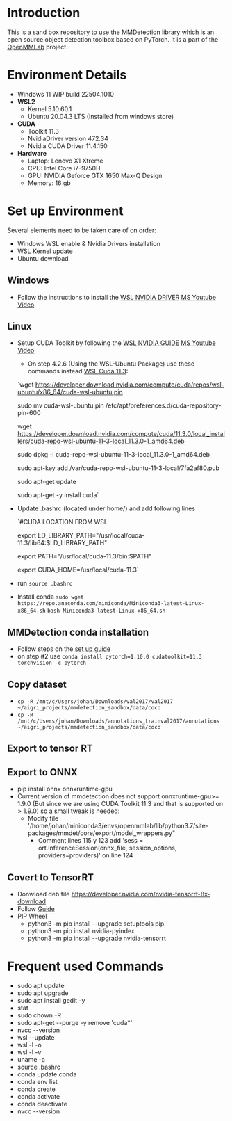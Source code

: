 # Introduction
This is a sand box repository to use the MMDetection library which is an open source object detection toolbox based on PyTorch. It is
a part of the [OpenMMLab](https://openmmlab.com/) project.

# Environment Details
- Windows 11 WIP build 22504.1010
- **WSL2** 
    - Kernel 5.10.60.1
    - Ubuntu 20.04.3 LTS (Installed from windows store)
- **CUDA**
    - Toolkit 11.3
    - NvidiaDriver version 472.34
    - Nvidia CUDA Driver 11.4.150
- **Hardware**
    - Laptop: Lenovo X1 Xtreme
    - CPU:    Intel Core i7-9750H
    - GPU:    NVIDIA Geforce GTX 1650 Max-Q Design
    - Memory: 16 gb 


# Set up Environment
Several elements need to be taken care of on order:
- Windows WSL enable & Nvidia Drivers installation
- WSL Kernel update
- Ubuntu download

## Windows
- Follow the instructions to install the [WSL NVIDIA DRIVER](https://developer.nvidia.com/cuda/wsl) [MS Youtube Video](https://www.youtube.com/watch?v=PdxXlZJiuxA&list=LL&index=1&t=467s&ab_channel=MicrosoftDeveloper)
## Linux
- Setup CUDA Toolkit by following the [WSL NVIDIA GUIDE](https://docs.nvidia.com/cuda/wsl-user-guide/index.html#rel-470-76) [MS Youtube Video](https://www.youtube.com/watch?v=PdxXlZJiuxA&list=LL&index=1&t=467s&ab_channel=MicrosoftDeveloper)
    - On step 4.2.6 (Using the WSL-Ubuntu Package) use these commands instead [WSL Cuda 11.3](https://developer.nvidia.com/cuda-11.3.0-download-archive?target_os=Linux&target_arch=x86_64&Distribution=WSL-Ubuntu&target_version=2.0&target_type=deb_local):

    `wget https://developer.download.nvidia.com/compute/cuda/repos/wsl-ubuntu/x86_64/cuda-wsl-ubuntu.pin

    sudo mv cuda-wsl-ubuntu.pin /etc/apt/preferences.d/cuda-repository-pin-600

    wget https://developer.download.nvidia.com/compute/cuda/11.3.0/local_installers/cuda-repo-wsl-ubuntu-11-3-local_11.3.0-1_amd64.deb

    sudo dpkg -i cuda-repo-wsl-ubuntu-11-3-local_11.3.0-1_amd64.deb

    sudo apt-key add /var/cuda-repo-wsl-ubuntu-11-3-local/7fa2af80.pub

    sudo apt-get update

    sudo apt-get -y install cuda`
- Update .bashrc (located under home/<user>) and add following lines

    `#CUDA LOCATION FROM WSL

    export LD_LIBRARY_PATH="/usr/local/cuda-11.3/lib64:$LD_LIBRARY_PATH"

    export PATH="/usr/local/cuda-11.3/bin:$PATH"

    export CUDA_HOME=/usr/local/cuda-11.3`
- run `source .bashrc`
- Install conda
    `sudo wget https://repo.anaconda.com/miniconda/Miniconda3-latest-Linux-x86_64.sh`
    `bash Miniconda3-latest-Linux-x86_64.sh`


## MMDetection conda installation  
- Follow steps on the [set up guide](https://mmdetection.readthedocs.io/en/v2.19.0/get_started.html#installation)
- on step #2 use `conda install pytorch=1.10.0 cudatoolkit=11.3 torchvision -c pytorch`

## Copy dataset

- `cp -R /mnt/c/Users/johan/Downloads/val2017/val2017 ~/aigri_projects/mmdetection_sandbox/data/coco`
- `cp -R /mnt/c/Users/johan/Downloads/annotations_trainval2017/annotations ~/aigri_projects/mmdetection_sandbox/data/coco`

## Export to tensor RT
## Export to ONNX
- pip install onnx onnxruntime-gpu
- Current version of mmdetection does not support onnxruntime-gpu>= 1.9.0 (But since we are using CUDA Toolkit 11.3 and that is supported on > 1.9.0) so a small tweak is needed:
    - Modify file '/home/johan/miniconda3/envs/openmmlab/lib/python3.7/site-packages/mmdet/core/export/model_wrappers.py"
        - Comment lines 115 y 123
        add 'sess = ort.InferenceSession(onnx_file, session_options, providers=providers)' on line 124

## Covert to TensorRT
- Donwload deb file https://developer.nvidia.com/nvidia-tensorrt-8x-download
- Follow [Guide](https://docs.nvidia.com/deeplearning/tensorrt/install-guide/index.html)
- PIP Wheel
    - python3 -m pip install --upgrade setuptools pip
    - python3 -m pip install nvidia-pyindex
    - python3 -m pip install --upgrade nvidia-tensorrt

# Frequent used Commands
- sudo apt update
- sudo apt upgrade
- sudo apt install gedit -y
- stat <foldername> 
- sudo chown -R <username> <folder>
- sudo apt-get --purge -y remove 'cuda*'
- nvcc --version
- wsl --update
- wsl -l -o
- wsl -l -v
- uname -a
- source .bashrc
- conda update conda
- conda env list
- conda create
- conda activate
- conda deactivate
- nvcc --version
